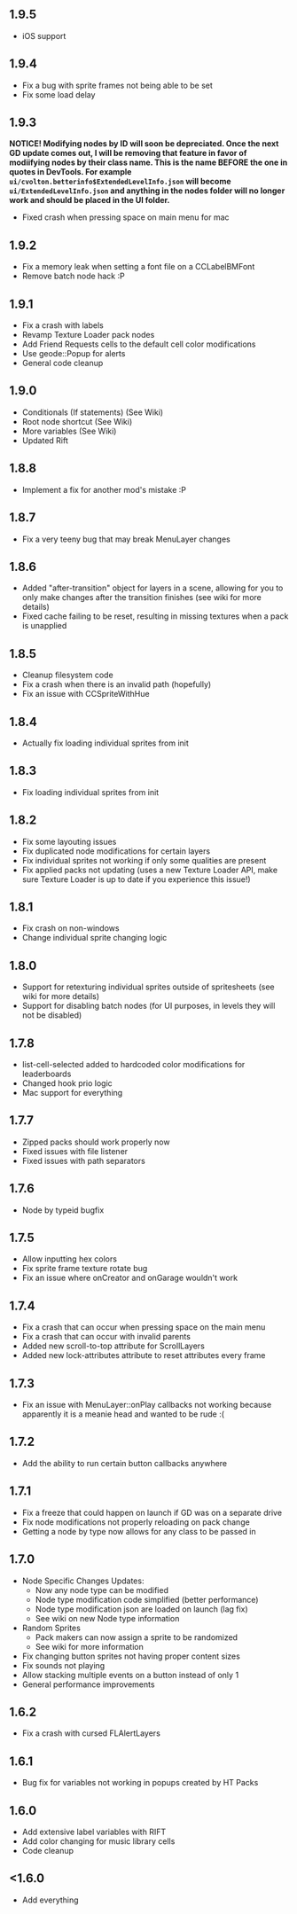 ## 1.9.5
- iOS support

## 1.9.4
- Fix a bug with sprite frames not being able to be set
- Fix some load delay

## 1.9.3
**NOTICE! Modifying nodes by ID will soon be depreciated. Once the next GD update comes out, I will be removing that feature in favor of modiifying nodes by their class name. This is the name BEFORE the one in quotes in DevTools. For example `ui/cvolton.betterinfo$ExtendedLevelInfo.json` will become `ui/ExtendedLevelInfo.json` and anything in the nodes folder will no longer work and should be placed in the UI folder.**
- Fixed crash when pressing space on main menu for mac

## 1.9.2
- Fix a memory leak when setting a font file on a CCLabelBMFont
- Remove batch node hack :P

## 1.9.1
- Fix a crash with labels
- Revamp Texture Loader pack nodes
- Add Friend Requests cells to the default cell color modifications
- Use geode::Popup for alerts
- General code cleanup

## 1.9.0
- Conditionals (If statements) (See Wiki)
- Root node shortcut (See Wiki)
- More variables (See Wiki)
- Updated Rift

## 1.8.8
- Implement a fix for another mod's mistake :P

## 1.8.7
- Fix a very teeny bug that may break MenuLayer changes

## 1.8.6
- Added "after-transition" object for layers in a scene, allowing for you to only make changes after the transition finishes (see wiki for more details)
- Fixed cache failing to be reset, resulting in missing textures when a pack is unapplied

## 1.8.5
- Cleanup filesystem code
- Fix a crash when there is an invalid path (hopefully)
- Fix an issue with CCSpriteWithHue

## 1.8.4
- Actually fix loading individual sprites from init

## 1.8.3
- Fix loading individual sprites from init

## 1.8.2
- Fix some layouting issues
- Fix duplicated node modifications for certain layers
- Fix individual sprites not working if only some qualities are present
- Fix applied packs not updating (uses a new Texture Loader API, make sure Texture Loader is up to date if you experience this issue!)

## 1.8.1
- Fix crash on non-windows
- Change individual sprite changing logic

## 1.8.0
- Support for retexturing individual sprites outside of spritesheets (see wiki for more details)
- Support for disabling batch nodes (for UI purposes, in levels they will not be disabled)

## 1.7.8
- list-cell-selected added to hardcoded color modifications for leaderboards
- Changed hook prio logic
- Mac support for everything

## 1.7.7 
- Zipped packs should work properly now
- Fixed issues with file listener
- Fixed issues with path separators

## 1.7.6
- Node by typeid bugfix

## 1.7.5
- Allow inputting hex colors
- Fix sprite frame texture rotate bug
- Fix an issue where onCreator and onGarage wouldn't work

## 1.7.4
- Fix a crash that can occur when pressing space on the main menu
- Fix a crash that can occur with invalid parents
- Added new scroll-to-top attribute for ScrollLayers
- Added new lock-attributes attribute to reset attributes every frame 

## 1.7.3
- Fix an issue with MenuLayer::onPlay callbacks not working because apparently it is a meanie head and wanted to be rude :(

## 1.7.2
- Add the ability to run certain button callbacks anywhere

## 1.7.1
- Fix a freeze that could happen on launch if GD was on a separate drive
- Fix node modifications not properly reloading on pack change
- Getting a node by type now allows for any class to be passed in

## 1.7.0
- Node Specific Changes Updates:
  - Now any node type can be modified
  - Node type modification code simplified (better performance)
  - Node type modification json are loaded on launch (lag fix)
  - See wiki on new Node type information
- Random Sprites
  - Pack makers can now assign a sprite to be randomized
  - See wiki for more information
- Fix changing button sprites not having proper content sizes
- Fix sounds not playing
- Allow stacking multiple events on a button instead of only 1
- General performance improvements

## 1.6.2
- Fix a crash with cursed FLAlertLayers

## 1.6.1
- Bug fix for variables not working in popups created by HT Packs

## 1.6.0
- <cg>Add extensive label variables with RIFT</c>
- Add color changing for music library cells
- Code cleanup

## <1.6.0
- Add everything
